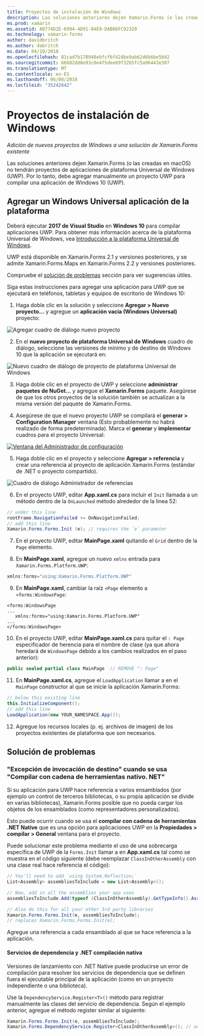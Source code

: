```yaml
---
title: Proyectos de instalación de Windows
description: Las soluciones anteriores dejen Xamarin.Forms (o las creadas en macOS) no tengan proyectos de plataforma Universal de Windows y, por lo que este artículo explica cómo agregar un nuevo proyecto UWP para una solución de Xamarin.Forms existente.
ms.prod: xamarin
ms.assetid: A0774D2E-6994-4D91-84E8-DAB66FC92320
ms.technology: xamarin-forms
author: davidbritch
ms.author: dabritch
ms.date: 04/10/2018
ms.openlocfilehash: 81cad7b178948ebfcf6f424be9ab62d6b6be5b92
ms.sourcegitcommit: 66682dd8e93c0e4f5dee69f32b5fc5a96443e307
ms.translationtype: MT
ms.contentlocale: es-ES
ms.lasthandoff: 06/08/2018
ms.locfileid: "35242642"
---
```

# <a name="setup-windows-projects"></a>Proyectos de instalación de Windows

_Adición de nuevos proyectos de Windows a una solución de Xamarin.Forms existente_

Las soluciones anteriores dejen Xamarin.Forms (o las creadas en macOS) no tendrán proyectos de aplicaciones de plataforma Universal de Windows (UWP). Por lo tanto, debe agregar manualmente un proyecto UWP para compilar una aplicación de Windows 10 (UWP).

## <a name="add-a-universal-windows-platform-app"></a>Agregar un Windows Universal aplicación de la plataforma

Deberá ejecutar **2017 de Visual Studio** en **Windows 10** para compilar aplicaciones UWP. Para obtener más información acerca de la plataforma Universal de Windows, vea [Introducción a la plataforma Universal de Windows](/windows/uwp/get-started/universal-application-platform-guide/).

UWP está disponible en Xamarin.Forms 2.1 y versiones posteriores, y se admite Xamarin.Forms.Maps en Xamarin.Forms 2.2 y versiones posteriores.

Compruebe el <a href="#troubleshooting">solución de problemas</a> sección para ver sugerencias útiles.

Siga estas instrucciones para agregar una aplicación para UWP que se ejecutará en teléfonos, tabletas y equipos de escritorio de Windows 10:

 1. Haga doble clic en la solución y seleccione **Agregar > Nuevo proyecto...**  y agregue un **aplicación vacía (Windows Universal)** proyecto:

  ![](universal-images/add-wu.png "Agregar cuadro de diálogo nuevo proyecto")

 2. En el **nuevo proyecto de plataforma Universal de Windows** cuadro de diálogo, seleccione las versiones de mínimo y de destino de Windows 10 que la aplicación se ejecutará en:

  ![](universal-images/target-version.png "Nuevo cuadro de diálogo de proyecto de plataforma Universal de Windows")

 3. Haga doble clic en el proyecto de UWP y seleccione **administrar paquetes de NuGet...**  y agregue el **Xamarin.Forms** paquete. Asegúrese de que los otros proyectos de la solución también se actualizan a la misma versión del paquete de Xamarin.Forms.

 4. Asegúrese de que el nuevo proyecto UWP se compilará el **generar > Configuration Manager** ventana (Esto probablemente no habrá realizado de forma predeterminada). Marca el **generar** y **implementar** cuadros para el proyecto Universal:

  [![](universal-images/configuration-sml.png "Ventana del Administrador de configuración")](universal-images/configuration.png#lightbox "ventana del Administrador de configuración")

 5. Haga doble clic en el proyecto y seleccione **Agregar > referencia** y crear una referencia al proyecto de aplicación Xamarin.Forms (estándar de .NET o proyecto compartido).

  ![](universal-images/addref-sml.png "Cuadro de diálogo Administrador de referencias")

 6. En el proyecto UWP, editar **App.xaml.cs** para incluir el `Init` llamada a un método dentro de la `OnLaunched` método alrededor de la línea 52:

```csharp
// under this line
rootFrame.NavigationFailed += OnNavigationFailed;
// add this line
Xamarin.Forms.Forms.Init (e); // requires the `e` parameter
```

 7. En el proyecto UWP, editar **MainPage.xaml** quitando el `Grid` dentro de la `Page` elemento.

 8. En **MainPage.xaml**, agregue un nuevo `xmlns` entrada para `Xamarin.Forms.Platform.UWP`:

```csharp
xmlns:forms="using:Xamarin.Forms.Platform.UWP"
```

 9. En **MainPage.xaml**, cambiar la raíz `<Page` elemento a `<forms:WindowsPage`:

```xaml
<forms:WindowsPage
...
   xmlns:forms="using:Xamarin.Forms.Platform.UWP"
...
</forms:WindowsPage>
```

 10. En el proyecto UWP, editar **MainPage.xaml.cs** para quitar el `: Page` especificador de herencia para el nombre de clase (ya que ahora heredará de `WindowsPage` debido a los cambios realizados en el paso anterior):

```csharp
public sealed partial class MainPage  // REMOVE ": Page"
```

 11. En **MainPage.xaml.cs**, agregue el `LoadApplication` llamar a en el `MainPage` constructor al que se inicie la aplicación Xamarin.Forms:

```csharp
// below this existing line
this.InitializeComponent();
// add this line
LoadApplication(new YOUR_NAMESPACE.App());
```

<!--
11 . Double-click **Package.appxmanifest** to set these capabilities
  that are often required:

  Capabilities set:

  * Internet (Client)
  * Location
-->

12. Agregue los recursos locales (p. ej. archivos de imagen) de los proyectos existentes de plataforma que son necesarios.

## <a name="troubleshooting"></a>Solución de problemas

<a name="target-invocation-exception" />

### <a name="target-invocation-exception-when-using-compile-with-net-native-tool-chain"></a>"Excepción de invocación de destino" cuando se usa "Compilar con cadena de herramientas nativo. NET"

Si su aplicación para UWP hace referencia a varios ensamblados (por ejemplo un control de terceros bibliotecas, o su propia aplicación se divide en varias bibliotecas), Xamarin.Forms posible que no pueda cargar los objetos de los ensamblados (como representadores personalizados).

Esto puede ocurrir cuando se usa el **compilar con cadena de herramientas .NET Native** que es una opción para aplicaciones UWP en la **Propiedades > compilar > General** ventana para el proyecto.

Puede solucionar este problema mediante el uso de una sobrecarga específica de UWP de la `Forms.Init` llamar a en **App.xaml.cs** tal como se muestra en el código siguiente (debe reemplazar `ClassInOtherAssembly` con una clase real hace referencia el código):

```csharp
// You'll need to add `using System.Reflection;`
List<Assembly> assembliesToInclude = new List<Assembly>();

// Now, add in all the assemblies your app uses
assembliesToInclude.Add(typeof (ClassInOtherAssembly).GetTypeInfo().Assembly);

// Also do this for all your other 3rd party libraries
Xamarin.Forms.Forms.Init(e, assembliesToInclude);
// replaces Xamarin.Forms.Forms.Init(e);
```

Agregue una referencia a cada ensamblado al que se hace referencia a la aplicación.

#### <a name="dependency-services-and-net-native-compilation"></a>Servicios de dependencia y .NET compilación nativa

Versiones de lanzamiento con .NET Native puede producirse un error de compilación para resolver los servicios de dependencia que se definen fuera el ejecutable principal de la aplicación (como en un proyecto independiente o una biblioteca).

Use la `DependencyService.Register<T>()` método para registrar manualmente las clases del servicio de dependencia. Según el ejemplo anterior, agregue el método register similar al siguiente:

```csharp
Xamarin.Forms.Forms.Init(e, assembliesToInclude);
Xamarin.Forms.DependencyService.Register<ClassInOtherAssembly>(); // add this
```

